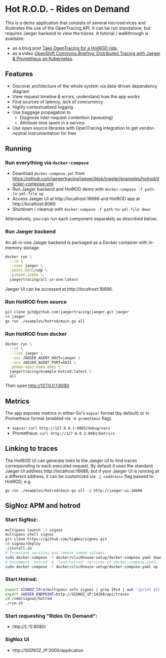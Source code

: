 # Hot R.O.D. - Rides on Demand

This is a demo application that consists of several microservices and illustrates
the use of the OpenTracing API. It can be run standalone, but requires Jaeger backend
to view the traces. A tutorial / walkthrough is available:
  * as a blog post [Take OpenTracing for a HotROD ride][hotrod-tutorial],
  * as a video [OpenShift Commons Briefing: Distributed Tracing with Jaeger & Prometheus on Kubernetes][hotrod-openshift].

## Features

* Discover architecture of the whole system via data-driven dependency diagram
* View request timeline & errors, understand how the app works
* Find sources of latency, lack of concurrency
* Highly contextualized logging
* Use baggage propagation to
  * Diagnose inter-request contention (queueing)
  * Attribute time spent in a service
* Use open source libraries with OpenTracing integration to get vendor-neutral instrumentation for free

## Running

### Run everything via `docker-compose`

* Download `docker-compose.yml` from https://github.com/jaegertracing/jaeger/blob/master/examples/hotrod/docker-compose.yml
* Run Jaeger backend and HotROD demo with `docker-compose -f path-to-yml-file up`
* Access Jaeger UI at http://localhost:16686 and HotROD app at http://localhost:8080
* Shutdown / cleanup with `docker-compose -f path-to-yml-file down`

Alternatively, you can run each component separately as described below.

### Run Jaeger backend

An all-in-one Jaeger backend is packaged as a Docker container with in-memory storage.

```bash
docker run \
  --rm \
  --name jaeger \
  -p6831:6831/udp \
  -p16686:16686 \
  jaegertracing/all-in-one:latest
```

Jaeger UI can be accessed at http://localhost:16686.

### Run HotROD from source

```bash
git clone git@github.com:jaegertracing/jaeger.git jaeger
cd jaeger
go run ./examples/hotrod/main.go all
```

### Run HotROD from docker
```bash
docker run \
  --rm \
  --link jaeger \
  --env JAEGER_AGENT_HOST=jaeger \
  --env JAEGER_AGENT_PORT=6831 \
  -p8080-8083:8080-8083 \
  jaegertracing/example-hotrod:latest \
  all
```

Then open http://127.0.0.1:8080

## Metrics

The app exposes metrics in either Go's `expvar` format (by default) or in Prometheus format (enabled via `-m prometheus` flag).
  * `expvar`: `curl http://127.0.0.1:8083/debug/vars`
  * Prometheus: `curl http://127.0.0.1:8083/metrics`

[hotrod-tutorial]: https://medium.com/@YuriShkuro/take-opentracing-for-a-hotrod-ride-f6e3141f7941
[hotrod-openshift]: https://blog.openshift.com/openshift-commons-briefing-82-distributed-tracing-with-jaeger-prometheus-on-kubernetes/

## Linking to traces

The HotROD UI can generate links to the Jaeger UI to find traces corresponding
to each executed request. By default it uses the standard Jaeger UI address
http://localhost:16686, but if your Jaeger UI is running at a different address,
it can be customized via `-j <address>` flag passed to HotROD, e.g.

```
go run ./examples/hotrod/main.go all -j http://jaeger-ui:16686
```

## SigNoz APM and hotrod

### Start SigNoz:

```sh
multipass launch -n signoz
multipass shell signoz
git clone https://github.com/SigNoz/signoz.git
cd signoz/deploy
./install.sh
# Terminate services and remove named volumes.
sudo docker-compose -f docker/clickhouse-setup/docker-compose.yaml down -v
# Uncomment 'hotrod' & 'load-hotrod' services in docker-compose.yaml.
sudo docker-compose -f docker/clickhouse-setup/docker-compose.yaml up
```

### Start Hotrod:

```sh
export SIGNOZ_IP=$(multipass info signoz | grep IPv4 | awk '{print $2}')
export JAEGER_ENDPOINT=http://SIGNOZ_IP:14268/api/traces
cd /cmd/signoz/hotrod
./run.sh
```

### Start requesting "Rides On Demand":

- http://[::1]:8080/

### SigNoz UI

- http://SIGNOZ_IP:3000/application